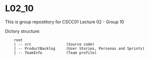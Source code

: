 # L02_10

This is group repostitory for CSCC01 Lecture 02 - Group 10  

Dictory structure:
```
    root
    | -- src                (Source code)
    | -- ProductBacklog     (User Stories, Personas and Sprints)
    | -- TeamInfo           (Team profile)
```
